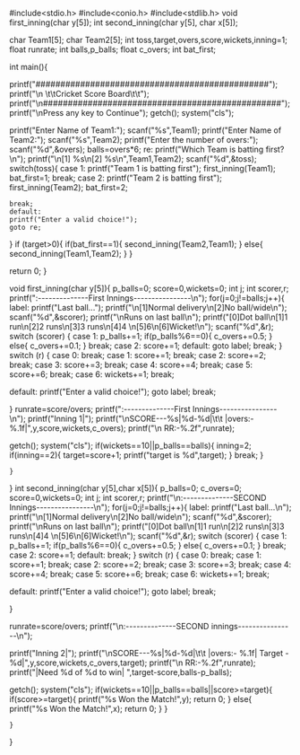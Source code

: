 #include<stdio.h>
#include<conio.h>
#include<stdlib.h>
void first_inning(char y[5]);
int second_inning(char y[5], char x[5]);


char Team1[5];
char Team2[5];
int toss,target,overs,score,wickets,inning=1;
float runrate;
int balls,p_balls;
float c_overs;
int bat_first;



int main(){


printf("###############################################");
printf("\n \t\tCricket Score Board\t\t");
printf("\n################################################");
printf("\nPress any key to Continue");
getch();
system("cls");

printf("Enter Name of Team1:");
scanf("%s",Team1);
printf("Enter Name of Team2:");
scanf("%s",Team2);
printf("Enter the number of overs:");
scanf("%d",&overs);
balls=overs*6;
re:
printf("Which Team is batting first?\n");
printf("\n[1] %s\n[2] %s\n",Team1,Team2);
scanf("%d",&toss);
switch(toss){
    case 1:
    printf("Team 1 is batting first");
    first_inning(Team1);
    bat_first=1;
    break;
    case 2:
    printf("Team 2 is batting first");
    first_inning(Team2);
    bat_first=2;

    break;
    default:
    printf("Enter a valid choice!");
    goto re;
}
if (target>0){
    if(bat_first==1){
second_inning(Team2,Team1);
}
else{
    second_inning(Team1,Team2);
}
}



return 0;
}




void first_inning(char y[5]){
    p_balls=0;
    score=0,wickets=0;
    int j;
    int scorer,r;
        printf(":--------------First Innings----------------\n");
    for(j=0;j!=balls;j++){
label:
printf("Last ball...");
printf("\n[1]Normal delivery\n[2]No ball/wide\n");
scanf("%d",&scorer);
printf("\nRuns on last ball\n");
printf("[0]Dot ball\n[1]1 run\n[2]2 runs\n[3]3 runs\n[4]4 \n[5]6\n[6]Wicket!\n");
scanf("%d",&r);
switch (scorer)
{   case 1:
    p_balls+=1;
    if(p_balls%6==0){
    c_overs+=0.5;
    }
    else{
        c_overs+=0.1;
    }
    break;
    case 2:
    score+=1;
default:
goto label;
    break;
}
switch (r)
{
case 0:
    break;
case 1:
    score+=1;
    break;
case 2:
    score+=2;
    break;
case 3:
    score+=3;
    break;
case 4:
    score+=4;
    break;
case 5:
    score+=6;
    break;
case 6:
    wickets+=1;
    break;
    

default:
    printf("Enter a valid choice!");
    goto label;
    break;
   
}
runrate=score/overs;
        printf(":--------------First Innings----------------\n");
 printf("Inning 1|");
    printf("\nSCORE---%s|%d-%d|\t\t |overs:- %.1f|",y,score,wickets,c_overs);
    printf("\n RR:-%.2f",runrate);

 getch();
 system("cls");
if(wickets==10||p_balls==balls){
    inning=2;
    if(inning==2){
        target=score+1;
        printf("target is %d",target);
    }
    break;
}

    }
}
int second_inning(char y[5],char x[5]){
 p_balls=0;
 c_overs=0;
    score=0,wickets=0;
    int j;
    int scorer,r;
           printf("\n:--------------SECOND Innings----------------\n");
    for(j=0;j!=balls;j++){
label:
printf("Last ball...\n");
printf("\n[1]Normal delivery\n[2]No ball/wide\n");
scanf("%d",&scorer);
printf("\nRuns on last ball\n");
printf("[0]Dot ball\n[1]1 run\n[2]2 runs\n[3]3 runs\n[4]4 \n[5]6\n[6]Wicket!\n");
scanf("%d",&r);
switch (scorer)
{   case 1:
    p_balls+=1;
    if(p_balls%6==0){
    c_overs+=0.5;
    }
    else{
        c_overs+=0.1;
    }
    break;
    case 2:
    score+=1;
default:
    break;
}
switch (r)
{
case 0:
    break;
case 1:
    score+=1;
    break;
case 2:
    score+=2;
    break;
case 3:
    score+=3;
    break;
case 4:
    score+=4;
    break;
case 5:
    score+=6;
    break;
case 6:
    wickets+=1;
    break;
    

default:
    printf("Enter a valid choice!");
    goto label;
    break;
   
}

runrate=score/overs;
        printf("\n:--------------SECOND innings----------------\n");

 printf("Inning 2|");
    printf("\nSCORE---%s|%d-%d|\t\t |overs:- %.1f| Target - %d|",y,score,wickets,c_overs,target);
    printf("\n RR:-%.2f",runrate);
    printf("|Need %d of %d to win| ",target-score,balls-p_balls);

 getch();
 system("cls");
if(wickets==10||p_balls==balls||score>=target){
    if(score>=target){
        printf("%s Won the Match!",y);
        return 0;
    }
    else{
        printf("%s Won the Match!",x);
        return 0;
    }
}

    }
}
